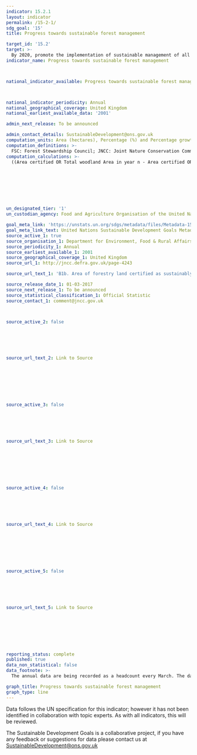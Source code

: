 ```yaml
---
indicator: 15.2.1
layout: indicator
permalink: /15-2-1/
sdg_goal: '15'
title: Progress towards sustainable forest management

target_id: '15.2'
target: >-
  By 2020, promote the implementation of sustainable management of all types of forests, halt deforestation, restore degraded forests and substantially increase afforestation and reforestation globally
indicator_name: Progress towards sustainable forest management



national_indicator_available: Progress towards sustainable forest management



national_indicator_periodicity: Annual
national_geographical_coverage: United Kingdom
national_earliest_available_data: '2001'

admin_next_release: To be announced

admin_contact_details: SustainableDevelopment@ons.gov.uk
computation_units: Area (hectares), Percentage (%) and Percentage growth rate (%)
computation_definitions: >-
  FSC: Forest Stewardship Council; JNCC: Joint Nature Conservation Committee; PEFC: Programme for the Endorsement of Forest Certification; SFM: Sustainable Forest Management. All certified woodland is certified under the FSC scheme. Some of these woodlands are also certified under the PEFC scheme. The estimates are based on UK data published by FSC, supplemented by data from individual certificates and other sources. Where possible, figures are for the woodland area certified, rather than the land area certified.
computation_calculations: >-
  ((Area certified OR Total woodland Area in year n - Area certified OR Total woodland Area in year n-1) / Area certified OR Total woodland Area in year n-1) * 100








un_designated_tier: '1'
un_custodian_agency: Food and Agriculture Organisation of the United Nations (FAO)

goal_meta_link: 'https://unstats.un.org/sdgs/metadata/files/Metadata-15-02-01.pdf '
goal_meta_link_text: United Nations Sustainable Development Goals Metadata (PDF 756 KB)
source_active_1: true
source_organisation_1: Department for Environment, Food & Rural Affairs (Defra)
source_periodicity_1: Annual
source_earliest_available_1: 2001
source_geographical_coverage_1: United Kingdom
source_url_1: http://jncc.defra.gov.uk/page-4243

source_url_text_1: 'B1b. Area of forestry land certified as sustainably managed'

source_release_date_1: 01-03-2017
source_next_release_1: To be announced
source_statistical_classification_1: Official Statistic 
source_contact_1: comment@jncc.gov.uk 



source_active_2: false






source_url_text_2: Link to Source








source_active_3: false






source_url_text_3: Link to Source








source_active_4: false






source_url_text_4: Link to Source








source_active_5: false






source_url_text_5: Link to Source








reporting_status: complete
published: true
data_non_statistical: false
data_footnote: >-
  The annual data are being recorded as a headcount every March. The date on the X axis is the year of the headcount

graph_title: Progress towards sustainable forest management
graph_type: line
---
```

Data follows the UN specification for this indicator; however it has not been identified in collaboration with topic experts. As with all indicators, this will be reviewed.
  
The Sustainable Development Goals is a collaborative project, if you have any feedback or suggestions for data please contact us at <SustainableDevelopment@ons.gov.uk>


